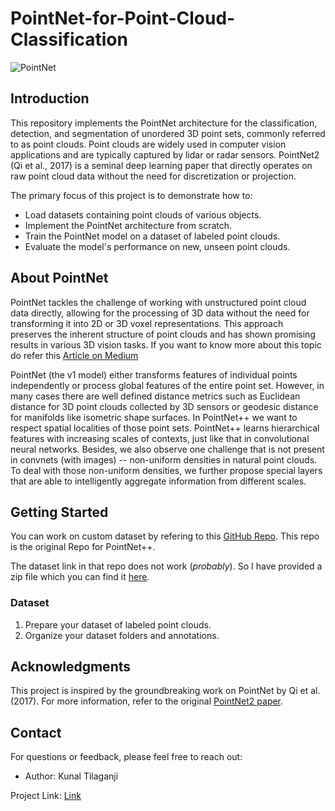 # PointNet-for-Point-Cloud-Classification

![PointNet](https://stanford.edu/~rqi/pointnet2/images/pnpp.jpg)

<!-- <a href = "https://stanford.edu/~rqi/pointnet2/images/pnpp.jpg">  -->

## Introduction

This repository implements the PointNet architecture for the classification, detection, and segmentation of unordered 3D point sets, commonly referred to as point clouds. Point clouds are widely used in computer vision applications and are typically captured by lidar or radar sensors. PointNet2 (Qi et al., 2017) is a seminal deep learning paper that directly operates on raw point cloud data without the need for discretization or projection.

The primary focus of this project is to demonstrate how to:

- Load datasets containing point clouds of various objects.
- Implement the PointNet architecture from scratch.
- Train the PointNet model on a dataset of labeled point clouds.
- Evaluate the model's performance on new, unseen point clouds.

## About PointNet

PointNet tackles the challenge of working with unstructured point cloud data directly, allowing for the processing of 3D data without the need for transforming it into 2D or 3D voxel representations. This approach preserves the inherent structure of point clouds and has shown promising results in various 3D vision tasks.
If you want to know more about this topic do refer this [Article on Medium](https://medium.com/@luis_gonzales/an-in-depth-look-at-pointnet-111d7efdaa1a)

PointNet (the v1 model) either transforms features of individual points independently or process global features of the entire point set. However, in many cases there are well defined distance metrics such as Euclidean distance for 3D point clouds collected by 3D sensors or geodesic distance for manifolds like isometric shape surfaces. In PointNet++ we want to respect spatial localities of those point sets. PointNet++ learns hierarchical features with increasing scales of contexts, just like that in convolutional neural networks. Besides, we also observe one challenge that is not present in convnets (with images) -- non-uniform densities in natural point clouds. To deal with those non-uniform densities, we further propose special layers that are able to intelligently aggregate information from different scales.


## Getting Started
You can work on custom dataset by refering to  this 
[GitHub Repo](https://github.com/charlesq34/pointnet2). This repo is the original Repo for PointNet++. 

The dataset link in that repo does not work (<i>probably</i>). 
So I have provided a zip file which you can find it 
[here](https://www.kaggle.com/datasets/balraj98/modelnet10-princeton-3d-object-dataset).


### Dataset

1. Prepare your dataset of labeled point clouds.
2. Organize your dataset folders and annotations.

## Acknowledgments

This project is inspired by the groundbreaking work on PointNet by Qi et al. (2017). For more information, refer to the original [PointNet2 paper](https://stanford.edu/~rqi/pointnet2/).





## Contact

For questions or feedback, please feel free to reach out:

- Author: Kunal Tilaganji 

Project Link: [Link](https://github.com/kunaltilaganji/PointNet-for-Point-Cloud-Classification)
